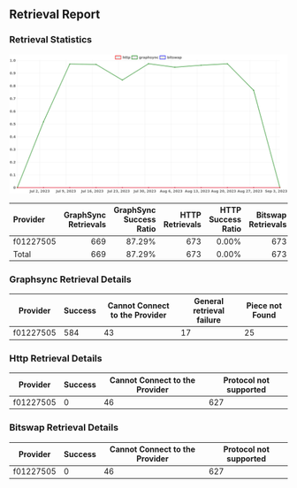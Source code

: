 ## Retrieval Report
### Retrieval Statistics
<img src="https://raw.githubusercontent.com/data-preservation-programs/filplus-checker-assets/main/filecoin-project/filecoin-plus-large-datasets/issues/1991/1693873932546.png"/>

| Provider  | GraphSync Retrievals | GraphSync Success Ratio | HTTP Retrievals | HTTP Success Ratio | Bitswap Retrievals | Bitswap Success Ratio |
| :-------- | -------------------: | ----------------------: | --------------: | -----------------: | -----------------: | --------------------: |
| f01227505 |                  669 |                  87.29% |             673 |              0.00% |                673 |                 0.00% |
| Total     |                  669 |                  87.29% |             673 |              0.00% |                673 |                 0.00% |

### Graphsync Retrieval Details
| Provider  | Success | Cannot Connect to the Provider | General retrieval failure | Piece not Found |
| --------- | ------- | ------------------------------ | ------------------------- | --------------- |
| f01227505 | 584     | 43                             | 17                        | 25              |

### Http Retrieval Details
| Provider  | Success | Cannot Connect to the Provider | Protocol not supported |
| --------- | ------- | ------------------------------ | ---------------------- |
| f01227505 | 0       | 46                             | 627                    |

### Bitswap Retrieval Details
| Provider  | Success | Cannot Connect to the Provider | Protocol not supported |
| --------- | ------- | ------------------------------ | ---------------------- |
| f01227505 | 0       | 46                             | 627                    |
